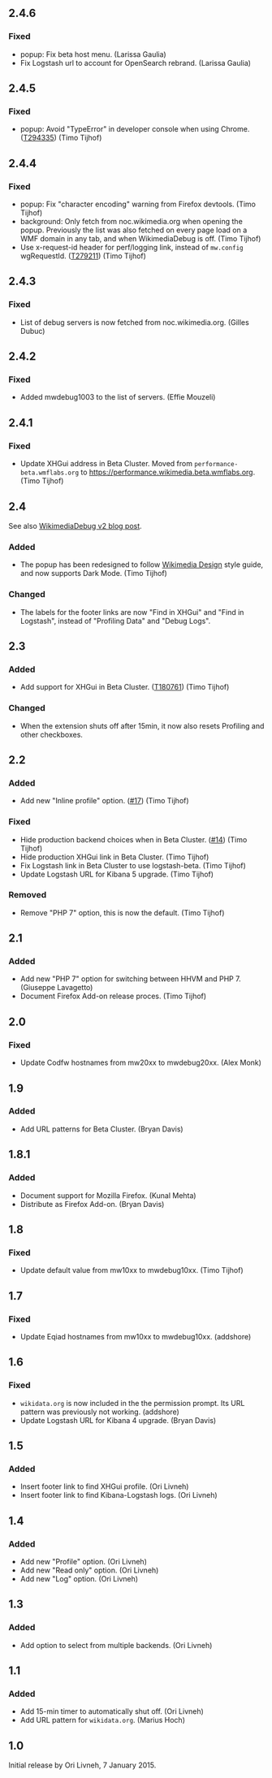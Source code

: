 ## 2.4.6

### Fixed

* popup: Fix beta host menu. (Larissa Gaulia)
* Fix Logstash url to account for OpenSearch rebrand. (Larissa Gaulia)

## 2.4.5

### Fixed

* popup: Avoid "TypeError" in developer console when using Chrome. ([T294335](https://phabricator.wikimedia.org/T294335)) (Timo Tijhof)

## 2.4.4

### Fixed

* popup: Fix "character encoding" warning from Firefox devtools. (Timo Tijhof)
* background: Only fetch from noc.wikimedia.org when opening the popup.
  Previously the list was also fetched on every page load on a WMF domain
  in any tab, and when WikimediaDebug is off. (Timo Tijhof)
* Use x-request-id header for perf/logging link, instead of `mw.config` wgRequestId. ([T279211](https://phabricator.wikimedia.org/T279211)) (Timo Tijhof)

## 2.4.3

### Fixed

* List of debug servers is now fetched from noc.wikimedia.org. (Gilles Dubuc)

## 2.4.2

### Fixed

* Added mwdebug1003 to the list of servers. (Effie Mouzeli)

## 2.4.1

### Fixed

* Update XHGui address in Beta Cluster. Moved from `performance-beta.wmflabs.org` to <https://performance.wikimedia.beta.wmflabs.org>. (Timo Tijhof)

## 2.4

See also [WikimediaDebug v2 blog post](https://phabricator.wikimedia.org/phame/post/view/183/wikimediadebug_v2_is_here/).

### Added

* The popup has been redesigned to follow [Wikimedia Design](https://design.wikimedia.org/style-guide/) style guide, and now supports Dark Mode. (Timo Tijhof)

### Changed

* The labels for the footer links are now "Find in XHGui" and "Find in Logstash",
  instead of "Profiling Data" and "Debug Logs".

## 2.3

### Added

* Add support for XHGui in Beta Cluster. ([T180761](https://phabricator.wikimedia.org/T180761)) (Timo Tijhof)

### Changed

* When the extension shuts off after 15min, it now also resets Profiling and other checkboxes.

## 2.2

### Added

* Add new "Inline profile" option. ([#17](https://github.com/wikimedia/WikimediaDebug/issues/17)) (Timo Tijhof)

### Fixed

* Hide production backend choices when in Beta Cluster. ([#14](https://github.com/wikimedia/WikimediaDebug/issues/14))  (Timo Tijhof)
* Hide production XHGui link in Beta Cluster. (Timo Tijhof)
* Fix Logstash link in Beta Cluster to use logstash-beta. (Timo Tijhof)
* Update Logstash URL for Kibana 5 upgrade. (Timo Tijhof)

### Removed

* Remove "PHP 7" option, this is now the default. (Timo Tijhof)

## 2.1

### Added

* Add new "PHP 7" option for switching between HHVM and PHP 7. (Giuseppe Lavagetto)
* Document Firefox Add-on release proces. (Timo Tijhof)

## 2.0

### Fixed

* Update Codfw hostnames from mw20xx to mwdebug20xx. (Alex Monk)

## 1.9

### Added

* Add URL patterns for Beta Cluster. (Bryan Davis)

## 1.8.1

### Added

* Document support for Mozilla Firefox. (Kunal Mehta)
* Distribute as Firefox Add-on. (Bryan Davis)

## 1.8

### Fixed

* Update default value from mw10xx to mwdebug10xx. (Timo Tijhof)

## 1.7

### Fixed

* Update Eqiad hostnames from mw10xx to mwdebug10xx. (addshore)

## 1.6

### Fixed

* `wikidata.org` is now included in the the permission prompt.
  Its URL pattern was previously not working. (addshore)
* Update Logstash URL for Kibana 4 upgrade. (Bryan Davis)

## 1.5

### Added

* Insert footer link to find XHGui profile. (Ori Livneh)
* Insert footer link to find Kibana-Logstash logs. (Ori Livneh)

## 1.4

### Added

* Add new "Profile" option. (Ori Livneh)
* Add new "Read only" option. (Ori Livneh)
* Add new "Log" option. (Ori Livneh)

## 1.3

### Added

* Add option to select from multiple backends. (Ori Livneh)

## 1.1

### Added

* Add 15-min timer to automatically shut off. (Ori Livneh)
* Add URL pattern for `wikidata.org`. (Marius Hoch)

## 1.0

Initial release by Ori Livneh, 7 January 2015.
